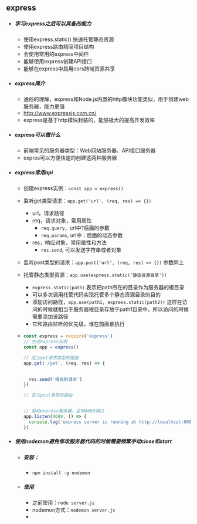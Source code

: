 ## express

- ##### 学习express之后可以具备的能力

  - 使用express.static() 快速托管静态资源
  - 使用express路由精简项目结构
  - 会使用常用的express中间件
  - 能够使用express创建API接口
  - 能够在express中启用cors跨域资源共享

- ##### express简介

  - 通俗的理解，express和Node.js内置的http模块功能类似，用于创建web服务器，能力更强
  - http://www.expressjs.com.cn/
  - express是基于http模块封装的，能够极大的提高开发效率

- ##### express可以做什么

  - 前端常见的服务器类型：Web网站服务器、API接口服务器
  - expres可以方便快速的创建这两种服务器

- ##### express常用api

  - 创建express实例：`const app = express()`

  - 监听get类型请求：`app.get('url', (req, res) => {})`

    - url，请求路径
    - req，请求对象，常用属性
      - `req.query`，url中?后面的参数
      - `req.params`, url中：后面的动态参数
    - res，响应对象，常用属性和方法
      - `res.send`, 可以发送字符串或者对象

  - 监听post类型的请求：`app.post('url', (req, res) => {})` 参数同上

  - 托管静态类型资源：`app.use(express.static('静态资源目录'))`

    - `express.static(path)` 表示把path所在的目录作为服务器的根目录
    - 可以多次调用托管代码实现托管多个静态资源目录的目的
    - 添加访问路径，`app.use(path1, express.static(path2))` 这样在访问的时候就相当于服务器根目录存放于path1目录中，所以访问的时候需要添加该路径
    - 它和路由监听的优先级，谁在前面谁执行

  - ```javascript
    const express = require('express')
    // 生成express实例
    const app = express()

    // 定义get请求类型的路由
    app.get('/get', (req, res) => {
      

      res.send('接收到请求')
    })

    // 定义post类型的路由


    // 启动express服务器，监听8080端口
    app.listen(8080, () => {
      console.log('express server is running at http://localhost:8080')
    })
    ```

- ##### 使用nodemon避免修改服务器代码的时候需要频繁手动close和start

  - ##### 安装：

    - `npm install -g nodemon` 

  - ##### 使用

    - 之前使用：`node server.js`
    - nodemon方式：`nodemon server.js`
    - ​